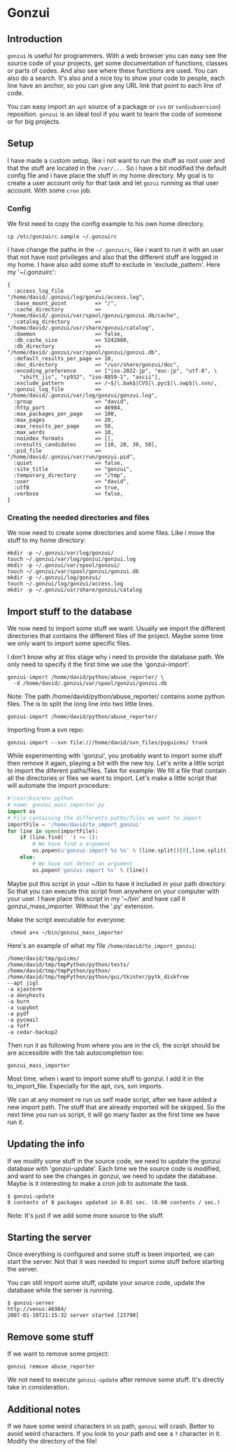 # Gonzui

## Introduction

`gonzui` is useful for programmers. With a web browser you can easy see the source code of your projects, get some documentation of functions, classes or parts of codes. And also see where these functions are used. You can also do a search. It's also and a nice toy to show your code to people, each line have an anchor, so you can give any URL link that point to each line of code.

You can easy import an `apt` source of a package or `cvs` or `svn`(`subversion`) reposition. `gonzui` is an ideal tool if you want to learn the code of someone or for big projects.

## Setup

I have made a custom setup, like i not want to run the stuff as root user and that the stuff are located in the `/var/...`. So i have a bit modified the default config file and i have place the stuff in my home directory. My goal is to create a user account only for that task and let `gozui` running as that user account. With some `cron` job.

### Config

We first need to copy the config example to his own home directory.

    cp /etc/gonzuirc.sample ~/.gonzuirc

I have change the paths in the `~/.gonzuirc`, like i want to run it with an user that not have root privileges and also that the different stuff are logged in my home. I have also add some stuff to exclude in 'exclude_pattern'. Here my '~/.gonzuirc':

    {
      :access_log_file          => "/home/david/.gonzui/log/gonzui/access.log",
      :base_mount_point         => "/",
      :cache_directory          => "/home/david/.gonzui/var/spool/gonzui/gonzui.db/cache",
      :catalog_directory        => "/home/david/.gonzui/usr/share/gonzui/catalog",
      :daemon                   => false,
      :db_cache_size            => 5242880,
      :db_directory             => "/home/david/.gonzui/var/spool/gonzui/gonzui.db",
      :default_results_per_page => 10,
      :doc_directory            => "/usr/share/gonzui/doc",
      :encoding_preference      => ["iso-2022-jp", "euc-jp", "utf-8", \
        "shift_jis", "cp932", "iso-8859-1", "ascii"],
      :exclude_pattern          => /~$|\.bak$|CVS|\.pyc$|\.swp$|\.svn/,
      :gonzui_log_file          => "/home/david/.gonzui/var/log/gonzui/gonzui.log",
      :group                    => "david",
      :http_port                => 46984,
      :max_packages_per_page    => 100,
      :max_pages                => 20,
      :max_results_per_page     => 50,
      :max_words                => 10,
      :noindex_formats          => [],
      :nresults_candidates      => [10, 20, 30, 50],
      :pid_file                 => "/home/david/.gonzui/var/run/gonzui.pid",
      :quiet                    => false,
      :site_title               => "gonzui",
      :temporary_directory      => "/tmp",
      :user                     => "david",
      :utf8                     => true,
      :verbose                  => false,
    }

### Creating the needed directories and files

We now need to create some directories and some files. Like i move the stuff to my home directory:

    mkdir -p ~/.gonzui/var/log/gonzui/
    touch ~/.gonzui/var/log/gonzui/gonzui.log
    mkdir -p ~/.gonzui/var/spool/gonzui/
    touch ~/.gonzui/var/spool/gonzui/gonzui.db
    mkdir -p ~/.gonzui/log/gonzui/
    touch ~/.gonzui/log/gonzui/access.log
    mkdir -p ~/.gonzui/usr/share/gonzui/catalog

## Import stuff to the database

We now need to import some stuff we want. Usually we import the different directories that contains the different files of the project. Maybe some time we only want to import some specific files.

I don't know why at this stage why i need to provide the database path. We only need to specify it the first time we use the 'gonzui-import'.

    gonzui-import /home/david/python/abuse_reporter/ \
      -d /home/david/.gonzui/var/spool/gonzui/gonzui.db

Note: The path /home/david/python/abuse_reporter/ contains some python files. The is to split the long line into two little lines.

    gonzui-import /home/david/python/abuse_reporter/

Importing from a svn repo:

    gonzui-import --svn file:///home/david/svn_files/pyguicms/ trunk

While experimenting with 'gonzui', you probably want to import some stuff then remove it again, playing a bit with the new toy. Let's write a little script to import the diferent paths/files. Take for example: We fill a file that contain all the directories or files we want to import. Let's make a little script that will automate the import procedure:

```python
#!/usr/bin/env python
# name: gonzui_mass_importer.py
import os
# File containing the differents paths/files we want to import
importFile = '/home/david/to_import_gonzui'
for line in open(importFile):
    if (line.find(' ') >= 1):
        # We have find a argument
        os.popen(u'gonzui-import %s %s' % (line.split()[0],line.split()[1]))
    else:
        # We have not detect an argument
        os.popen('gonzui-import %s' % (line))
```

Maybe put this script in your ~/bin to have it included in your path directory. So that you can execute this script from anywhere on your computer with your user. I have place this script in my '~/bin' and have call it gonzui_mass_importer. Without the '.py' extension.

Make the script executable for everyone:

     chmod a+x ~/bin/gonzui_mass_importer

Here's an example of what my file `/home/david/to_import_gonzui`:

    /home/david/tmp/guicms/
    /home/david/tmp/tmpPython/python/tests/
    /home/david/tmp/tmpPython/python/
    /home/david/tmp/tmpPython/python/gui/tkinter/pytk_diskfree
    --apt jigl
    -a ajaxterm
    -a denyhosts
    -a burn
    -a supybot
    -a pydf
    -a pycmail
    -a foff
    -a cedar-backup2

Then run it as following from where you are in the cli, the script should be are accessible with the tab autocompletion too:

    gonzui_mass_importer

Most time, when i want to import some stuff to gonzui. I add it in the to_import_file. Especially for the apt, cvs, svn imports.

We can at any moment re run us self made script, after we have added a new import path. The stuff that are already imported will be skipped. So the next time you run us script, it will go many faster as the first time we have run it.

## Updating the info

If we modify some stuff in the source code, we need to update the gonzui database with 'gonzui-update'. Each time we the source code is modified, and want to see the changes in gonzui, we need to update the database. Maybe is it interesting to make a cron job to automate the task.

    $ gonzui-update
    0 contents of 0 packages updated in 0.01 sec. (0.00 contents / sec.)

Note: It's just if we add some more source to the stuff.

## Starting the server

Once everything is configured and some stuff is been imported, we can start the server. Not that it was needed to import some stuff before starting the server.

You can still import some stuff, update your source code, update the database while the server is running.

    $ gonzui-server
    http://venus:46984/
    2007-01-10T21:15:32 server started [23790]

## Remove some stuff

If we want to remove some project:

    gonzui remove abuse_reporter

We not need to execute `gonzui-update` after remove some stuff. It's directly take in consideration.

## Additional notes

If we have some weird characters in us path, `gonzui` will crash. Better to avoid weird characters. If you look to your path and see a `?` character in it. Modify the directory of the file!
